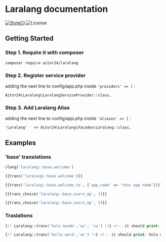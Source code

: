 # Laralang documentation

[![StyleCI](https://styleci.io/repos/69460815/shield?branch=master)](https://styleci.io/repos/69460815)
![License](https://img.shields.io/github/license/24aitor/laralang.svg?style=flat-square)

## Getting Started

### Step 1. Require it with composer

```
composer require aitor24/laralang
```

### Step 2. Register service provider

adding the next line to config/app.php inside `'providers' => [` :

```
Aitor24\Laralang\LaralangServiceProvider::class,
```

### Step 3. Add Laralang Alias

adding the next line to config/app.php inside `'aliases' => [` :


```
'Laralang'   => Aitor24\Laralang\Facades\Laralang::class,
```



## Examples

### 'base' translations

```php
@lang('laralang::base.welcome')

{{trans('laralang::base.welcome')}}

{{trans('laralang::base.welcome_to', ['app_name' => 'Your app name'])}}

{{trans_choice('laralang::base.users_mp', 1)}}

{{trans_choice('laralang::base.users_mp', 5)}}
```

### Traslations

```php
{!! Laralang::trans('hola mundo','es', 'ca') !!} <!-- it should print: hola món -->

{!! Laralang::trans('hello word','es') !!} <!-- it should print: hola mundo -->
```
